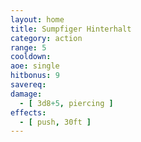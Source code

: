 ```yaml
---
layout: home
title: Sumpfiger Hinterhalt
category: action
range: 5
cooldown:
aoe: single
hitbonus: 9
savereq:
damage:
  - [ 3d8+5, piercing ]
effects:
  - [ push, 30ft ]
---
```

